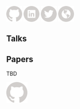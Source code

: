 <a href="https://github.com/regeciovad"><img src="_assets/icons/icon-github.svg" alt="GitHub" style="width:42px;height:42px;"></a>
<a href="https://www.linkedin.com/in/regeciovad/"><img src="_assets/icons/icon-linkedin.svg" alt="LinkedIn" style="width:42px;height:42px;"></a>
<a href="https://www.twitter.com/in/regeciovad/"><img src="_assets/icons/icon-twitter.svg" alt="Twitter" style="width:42px;height:42px;"></a>
<a href="https://medium.com/@regeciova-dominika"><img src="_assets/icons/icon-website.svg" alt="Website" style="width:42px;height:42px;"></a>

## Talks
## Papers
TBD

[![GitHub](_assets/icons/icon-github.svg)](https://github.com/regeciovad)
